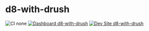 # d8-with-drush

![CI none](https://img.shields.io/badge/ci-none-orange.svg)
[![Dashboard d8-with-drush](https://img.shields.io/badge/dashboard-d8_with_drush-yellow.svg)](https://dashboard.pantheon.io/sites/e1bcfec0-cae0-4577-92d2-0f934c6b213a#dev/code)
[![Dev Site d8-with-drush](https://img.shields.io/badge/site-d8_with_drush-blue.svg)](http://dev-d8-with-drush.pantheonsite.io/)